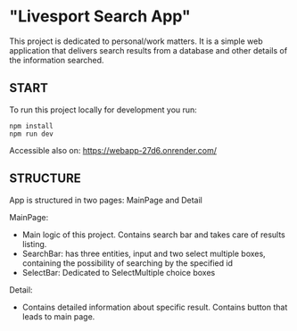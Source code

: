 # "Livesport Search App"

This project is dedicated to personal/work matters. It is a simple web application that delivers search results from a database and other details of the information searched.

## START
To run this project locally for development you run: 
```
npm install
npm run dev
```
Accessible also on: https://webapp-27d6.onrender.com/

## STRUCTURE
App is structured in two pages: MainPage and Detail

MainPage:
- Main logic of this project. Contains search bar and takes care of results listing.
- SearchBar: has three entities, input and two select multiple boxes, containing the possibility of searching by the specified id
- SelectBar: Dedicated to SelectMultiple choice boxes
  
Detail:
- Contains detailed information about specific result. Contains button that leads to main page.


